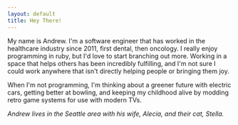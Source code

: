 ```yaml
---
layout: default
title: Hey There!
---
```


My name is Andrew. I'm a software engineer that has worked in the healthcare
industry since 2011, first dental, then oncology. I really enjoy programming in
ruby, but I'd love to start branching out more. Working in a space that helps
others has been incredibly fulfilling, and I'm not sure I could work anywhere
that isn't directly helping people or bringing them joy.

When I'm not programming, I'm thinking about a greener future with electric
cars, getting better at bowling, and keeping my childhood alive by modding
retro game systems for use with modern TVs.

_Andrew lives in the Seattle area with his wife, Alecia, and their cat,
Stella._
